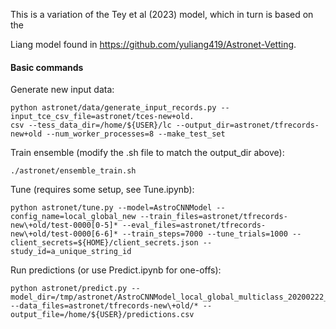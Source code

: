 This is a variation of the Tey et al (2023) model, which in turn is based on the

Liang model found in https://github.com/yuliang419/Astronet-Vetting.

#### Basic commands

Generate new input data:
```
python astronet/data/generate_input_records.py --input_tce_csv_file=astronet/tces-new+old.
csv --tess_data_dir=/home/${USER}/lc --output_dir=astronet/tfrecords-new+old --num_worker_processes=8 --make_test_set
```

Train ensemble (modify the .sh file to match the output_dir above):
```
./astronet/ensemble_train.sh
```

Tune (requires some setup, see Tune.ipynb):
```
python astronet/tune.py --model=AstroCNNModel --config_name=local_global_new --train_files=astronet/tfrecords-new\+old/test-0000[0-5]* --eval_files=astronet/tfrecords-new\+old/test-0000[6-6]* --train_steps=7000 --tune_trials=1000 --client_secrets=${HOME}/client_secrets.json --study_id=a_unique_string_id
```

Run predictions (or use Predict.ipynb for one-offs):
```
python astronet/predict.py --model_dir=/tmp/astronet/AstroCNNModel_local_global_multiclass_20200222_154634 --data_files=astronet/tfrecords-new\+old/* --output_file=/home/${USER}/predictions.csv
```

